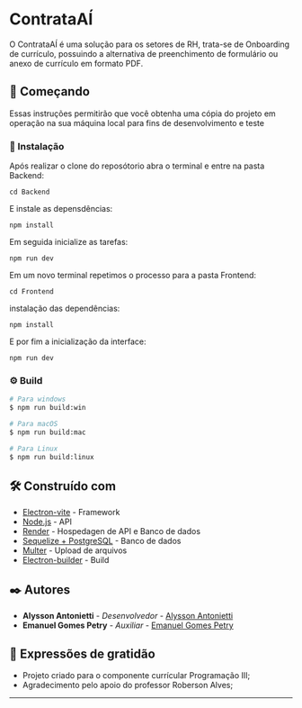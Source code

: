 # ContrataAÍ

O ContrataAÍ é uma solução para os setores de RH, trata-se de Onboarding de currículo, possuindo a alternativa de preenchimento de formulário ou anexo de currículo em formato PDF.

## 🚀 Começando

Essas instruções permitirão que você obtenha uma cópia do projeto em operação na sua máquina local para fins de desenvolvimento e teste

### 🔧 Instalação

Após realizar o clone do reposótorio abra o terminal e entre na pasta Backend:

```
cd Backend
```

E instale as depensdências:

```
npm install
```

Em seguida inicialize as tarefas:

```
npm run dev
```

Em um novo terminal repetimos o processo para a pasta Frontend:

```
cd Frontend
```

instalação das dependências:

```
npm install
```

E por fim a inicialização da interface:

```
npm run dev
```
### ⚙️ Build

```bash
# Para windows
$ npm run build:win

# Para macOS
$ npm run build:mac

# Para Linux
$ npm run build:linux
```

## 🛠️ Construído com

* [Electron-vite](https://electron-vite.org/) - Framework
* [Node.js](https://nodejs.org/en) - API
* [Render](https://render.com/) - Hospedagen de API e Banco de dados
* [Sequelize + PostgreSQL](https://sequelize.org/) - Banco de dados
* [Multer](https://www.npmjs.com/package/multer) - Upload de arquivos
* [Electron-builder](https://www.electron.build/index.html) - Build

## ✒️ Autores

* **Alysson Antonietti** - *Desenvolvedor* - [Alysson Antonietti](https://github.com/AlyssonAntonietti)
* **Emanuel Gomes Petry** - *Auxiliar* - [Emanuel Gomes Petry](https://github.com/ManinhoPetry)

## 🎁 Expressões de gratidão

* Projeto criado para o componente currícular Programação III;
* Agradecimento pelo apoio do professor Roberson Alves;



---
